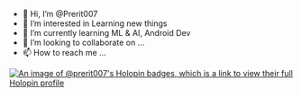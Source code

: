 - 👋 Hi, I’m @Prerit007
- 👀 I’m interested in Learning new things
- 🌱 I’m currently learning ML & AI, Android Dev
- 💞️ I’m looking to collaborate on ...
- 📫 How to reach me ...

<!---
Prerit007/Prerit007 is a ✨ special ✨ repository because its `README.md` (this file) appears on your GitHub profile.
You can click the Preview link to take a look at your changes.
--->

[![An image of @prerit007's Holopin badges, which is a link to view their full Holopin profile](https://holopin.me/prerit007)](https://holopin.io/@prerit007)
